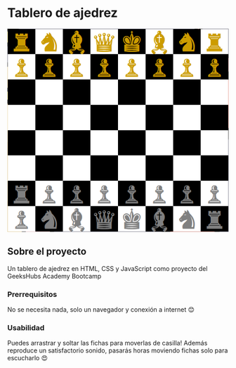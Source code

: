 # Tablero de ajedrez
![imagen demostracion](https://github.com/davidpalacin/proyectoSemana1/blob/39d045466cd29f7cd53d0b733455748b84176016/img/demostration.PNG?raw=true)

## Sobre el proyecto <a name = "about"></a>
Un tablero de ajedrez en HTML, CSS y JavaScript como proyecto del GeeksHubs Academy Bootcamp

### Prerrequisitos
No se necesita nada, solo un navegador y conexión a internet 😊

### Usabilidad
Puedes arrastrar y soltar las fichas para moverlas de casilla! Además reproduce un satisfactorio sonido, pasarás horas moviendo fichas solo para escucharlo 😍